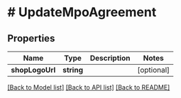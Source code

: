 # # UpdateMpoAgreement

## Properties

Name | Type | Description | Notes
------------ | ------------- | ------------- | -------------
**shopLogoUrl** | **string** |  | [optional]

[[Back to Model list]](../../README.md#models) [[Back to API list]](../../README.md#endpoints) [[Back to README]](../../README.md)
